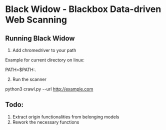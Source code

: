 # Black Widow - Blackbox Data-driven Web Scanning

## Running Black Widow

1. Add chromedriver to your path

Example for current directory on linux:

PATH=$PATH:.

2. Run the scanner

python3 crawl.py --url http://example.com


## Todo:

1. Extract origin functionalities from belonging models
2. Rework the necessary functions
